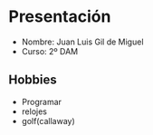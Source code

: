 # Presentación
- Nombre: Juan Luis Gil de Miguel
- Curso: 2º DAM

## Hobbies
- Programar
- relojes
- golf(callaway)
